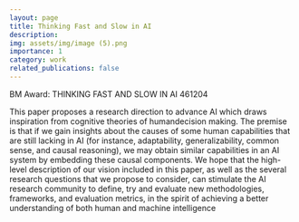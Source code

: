 ```yaml
---
layout: page
title: Thinking Fast and Slow in AI
description:
img: assets/img/image (5).png
importance: 1
category: work
related_publications: false
---
```

BM Award: THINKING FAST AND SLOW IN AI 461204

This paper proposes a research direction to advance AI which draws inspiration from cognitive theories of humandecision making. The premise is that if we gain insights about the causes of some human capabilities that are still lacking in AI (for instance, adaptability, generalizability, common sense, and causal reasoning), we may obtain similar capabilities in an AI system by embedding these causal components. We hope that the high-level description of our vision included in this paper, as well as the several research questions that we propose to consider, can stimulate the AI research community to define, try and evaluate new methodologies, frameworks, and evaluation metrics, in the spirit of achieving a better understanding of both human and machine intelligence